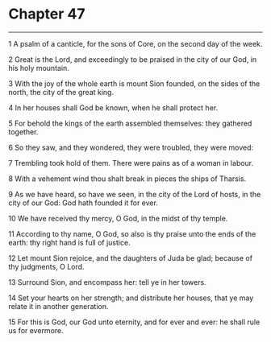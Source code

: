 # Chapter 47

***

1 A psalm of a canticle, for the sons of Core, on the second day of the week.

2 Great is the Lord, and exceedingly to be praised in the city of our God, in his holy mountain.

3 With the joy of the whole earth is mount Sion founded, on the sides of the north, the city of the great king.

4 In her houses shall God be known, when he shall protect her.

5 For behold the kings of the earth assembled themselves: they gathered together.

6 So they saw, and they wondered, they were troubled, they were moved:

7 Trembling took hold of them. There were pains as of a woman in labour.

8 With a vehement wind thou shalt break in pieces the ships of Tharsis.

9 As we have heard, so have we seen, in the city of the Lord of hosts, in the city of our God: God hath founded it for ever.

10 We have received thy mercy, O God, in the midst of thy temple.

11 According to thy name, O God, so also is thy praise unto the ends of the earth: thy right hand is full of justice.

12 Let mount Sion rejoice, and the daughters of Juda be glad; because of thy judgments, O Lord.

13 Surround Sion, and encompass her: tell ye in her towers.

14 Set your hearts on her strength; and distribute her houses, that ye may relate it in another generation.

15 For this is God, our God unto eternity, and for ever and ever: he shall rule us for evermore.

